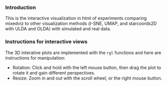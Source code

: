 ### Introduction
This is the interactive visualization in html of experiments comparing mixedviz to other visualization methods ($t$-SNE, UMAP, and starcoords2D with ULDA and OLDA) with simulated and real data.

### Instructions for interactive views
The 3D interative plots are implemented with the `rgl` functions and here are instructions for manipulation:
- Rotation: Click and hold with the left mouse button, then drag the plot to rotate it and gain different perspectives.
- Resize: Zoom in and out with the scroll wheel, or the right mouse button.
